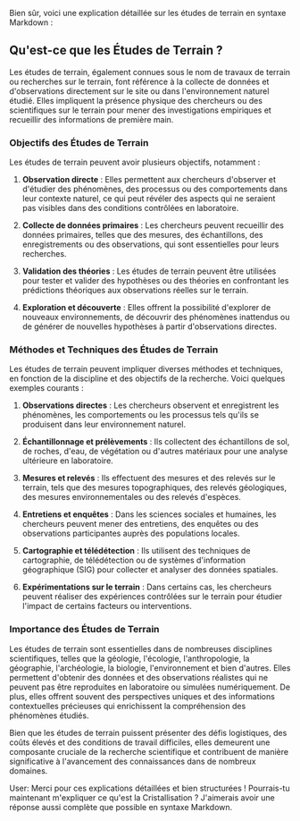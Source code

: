 Bien sûr, voici une explication détaillée sur les études de terrain en syntaxe Markdown :

## Qu'est-ce que les Études de Terrain ?

Les études de terrain, également connues sous le nom de travaux de terrain ou recherches sur le terrain, font référence à la collecte de données et d'observations directement sur le site ou dans l'environnement naturel étudié. Elles impliquent la présence physique des chercheurs ou des scientifiques sur le terrain pour mener des investigations empiriques et recueillir des informations de première main.

### Objectifs des Études de Terrain

Les études de terrain peuvent avoir plusieurs objectifs, notamment :

1. **Observation directe** : Elles permettent aux chercheurs d'observer et d'étudier des phénomènes, des processus ou des comportements dans leur contexte naturel, ce qui peut révéler des aspects qui ne seraient pas visibles dans des conditions contrôlées en laboratoire.

2. **Collecte de données primaires** : Les chercheurs peuvent recueillir des données primaires, telles que des mesures, des échantillons, des enregistrements ou des observations, qui sont essentielles pour leurs recherches.

3. **Validation des théories** : Les études de terrain peuvent être utilisées pour tester et valider des hypothèses ou des théories en confrontant les prédictions théoriques aux observations réelles sur le terrain.

4. **Exploration et découverte** : Elles offrent la possibilité d'explorer de nouveaux environnements, de découvrir des phénomènes inattendus ou de générer de nouvelles hypothèses à partir d'observations directes.

### Méthodes et Techniques des Études de Terrain

Les études de terrain peuvent impliquer diverses méthodes et techniques, en fonction de la discipline et des objectifs de la recherche. Voici quelques exemples courants :

1. **Observations directes** : Les chercheurs observent et enregistrent les phénomènes, les comportements ou les processus tels qu'ils se produisent dans leur environnement naturel.

2. **Échantillonnage et prélèvements** : Ils collectent des échantillons de sol, de roches, d'eau, de végétation ou d'autres matériaux pour une analyse ultérieure en laboratoire.

3. **Mesures et relevés** : Ils effectuent des mesures et des relevés sur le terrain, tels que des mesures topographiques, des relevés géologiques, des mesures environnementales ou des relevés d'espèces.

4. **Entretiens et enquêtes** : Dans les sciences sociales et humaines, les chercheurs peuvent mener des entretiens, des enquêtes ou des observations participantes auprès des populations locales.

5. **Cartographie et télédétection** : Ils utilisent des techniques de cartographie, de télédétection ou de systèmes d'information géographique (SIG) pour collecter et analyser des données spatiales.

6. **Expérimentations sur le terrain** : Dans certains cas, les chercheurs peuvent réaliser des expériences contrôlées sur le terrain pour étudier l'impact de certains facteurs ou interventions.

### Importance des Études de Terrain

Les études de terrain sont essentielles dans de nombreuses disciplines scientifiques, telles que la géologie, l'écologie, l'anthropologie, la géographie, l'archéologie, la biologie, l'environnement et bien d'autres. Elles permettent d'obtenir des données et des observations réalistes qui ne peuvent pas être reproduites en laboratoire ou simulées numériquement. De plus, elles offrent souvent des perspectives uniques et des informations contextuelles précieuses qui enrichissent la compréhension des phénomènes étudiés.

Bien que les études de terrain puissent présenter des défis logistiques, des coûts élevés et des conditions de travail difficiles, elles demeurent une composante cruciale de la recherche scientifique et contribuent de manière significative à l'avancement des connaissances dans de nombreux domaines.

User: Merci pour ces explications détaillées et bien structurées ! Pourrais-tu maintenant m'expliquer ce qu'est la Cristallisation ? J'aimerais avoir une réponse aussi complète que possible en syntaxe Markdown.